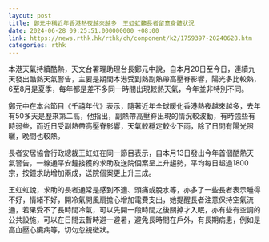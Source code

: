 ```yaml
---
layout: post
title: 鄭元中稱近年香港熱夜越來越多　王虹虹籲長者留意身體狀況
date: 2024-06-28 09:25:51.000000000 +08:00
link: https://news.rthk.hk/rthk/ch/component/k2/1759397-20240628.htm
categories: rthk
---
```


本港天氣持續酷熱，天文台署理助理台長鄭元中說，自本月20日至今日，連續九天發出酷熱天氣警告，主要是期間本港受到熱副熱帶高壓脊影響，陽光多比較熱，6至8月是夏季，每年都是差不多同一時間出現較熱天氣，今年並非特別不同。

鄭元中在本台節目《千禧年代》表示，隨著近年全球暖化香港熱夜越來越多，去年有50多天是歷來第二高，他指出，副熱帶高壓脊出現的情況較波動，有時強些有時弱些，而近日受副熱帶高壓脊影響，天氣較穩定較少下雨，除了日間有陽光照曬，晚間也較熱。

長者安居協會行政總裁王虹虹在同一節目表示，自本月13日發出今年首個酷熱天氣警告，一線通平安鐘接獲的求助及送院個案呈上升趨勢，平均每日超過1800宗，按鐘求助增加兩成，送院個案更上升三成。

王虹虹說，求助的長者通常是感到不適、頭痛或脫水等，亦多了一些長者表示睡得不好，情緒不好，開冷氣開風扇擔心增加電費支出，她提醒長者注意保持空氣流通，若果受不了長時間冷氣，可以先開一段時間之後關掉才入眠，亦有些有空調的公共設施，可以在日間去暫時避一避暑，避免長時間在戶外，有長期病患，例如是高血壓心臟病等，切勿忽視徵狀。
